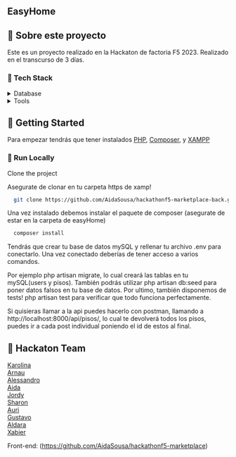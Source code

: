 ## EasyHome

  
    
    
<!-- About the Project -->
## :star2: Sobre este proyecto

Este es un proyecto realizado en la Hackaton de factoria F5 2023. Realizado en el transcurso de 3 días.




<!-- Tecnologias -->
### :space_invader: Tech Stack

<details>
<summary>Database</summary>
  <ul>
    <li><a href="https://www.mysql.com/">MySQL</a></li>
    <li><a href="https://laravel.com">Laravel</a></li>
    <li><a href="https://www.php.net">Php</a></li>
  </ul>
</details>

<details>
<summary>Tools</summary>
  <ul>
    <li><a href="https://www.trello.com/">Trello</a></li>
    <li><a href="https://www.figma.com/">Figma</a></li>
    <li><a href="https://code.visualstudio.com/">Visual Studio Code</a></li>
    <li><a href="https://www.postman.com/">Postman</a></li>
  </ul>
</details>

<!-- Getting Started -->
## 	:toolbox: Getting Started

Para empezar tendrás que tener instalados [PHP](https://www.php.net), [Composer](https://getcomposer.org), y [XAMPP](https://www.apachefriends.org)

<!-- Run Locally -->
### :running: Run Locally

Clone the project

Asegurate de clonar en tu carpeta https de xamp!

```bash
  git clone https://github.com/AidaSousa/hackathonf5-marketplace-back.git
```

Una vez instalado debemos instalar el paquete de composer (asegurate de estar en la carpeta de easyHome)

```bash
  composer install
```

Tendrás que crear tu base de datos mySQL y rellenar tu archivo .env para conectarlo. Una vez conectado deberías de tener acceso a varios comandos.

Por ejemplo php artisan migrate, lo cual creará las tablas en tu mySQL(users y pisos).
También podrás utilizar php artisan db:seed para poner datos falsos en tu base de datos.
Por ultimo, también disponemos de tests! php artisan test para verificar que todo funciona perfectamente.

Si quisieras llamar a la api puedes hacerlo con postman, llamando a http://localhost:8000/api/pisos/, lo cual te devolverá todos los pisos, puedes ir a cada post individual poniendo el id de estos al final.





<!-- Contact -->
## :handshake: Hackaton Team

[Karolina](https://github.com/KaroVillarraga)<br>
[Arnau](https://github.com/GrimMori)<br> 
[Alessandro](https://github.com/AlessHub)<br>
[Aida](https://github.com/AidaSousa)<br>
[Jordy](https://github.com/Ashur19)<br>
[Sharon](https://github.com/SharonInfante)<br> 
[Auri](https://github.com/Auri78)<br>
[Gustavo](https://github.com/GustavoArdaya)<br>
[Aldara](https://github.com/AldaraMG)<br>
[Xabier](https://github.com/xabieria)<br>



Front-end: (https://github.com/AidaSousa/hackathonf5-marketplace)
